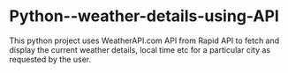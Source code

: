 # Python--weather-details-using-API
This python project uses WeatherAPI.com API from Rapid API  to fetch and display the current weather details, local time etc for a particular city as requested by the user.
